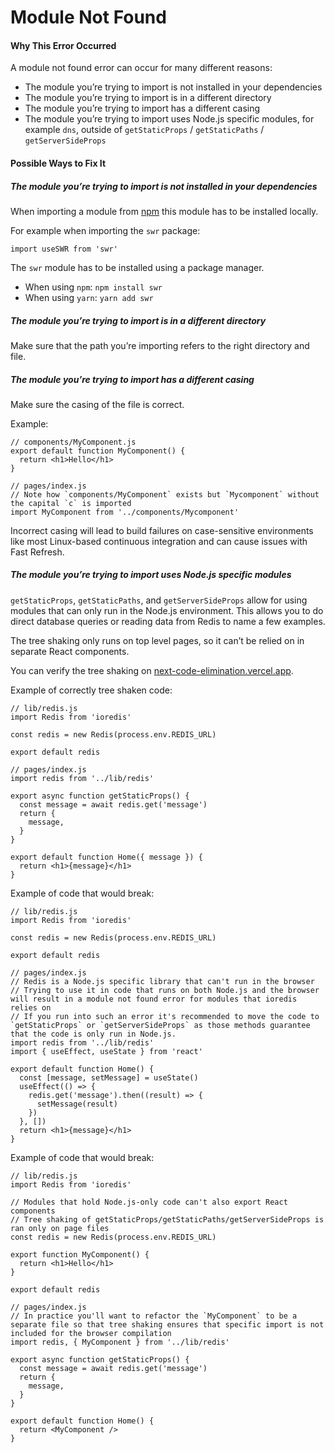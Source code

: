 Module Not Found
================

#### Why This Error Occurred

A module not found error can occur for many different reasons:

-   The module you’re trying to import is not installed in your dependencies
-   The module you’re trying to import is in a different directory
-   The module you’re trying to import has a different casing
-   The module you’re trying to import uses Node.js specific modules, for example `dns`, outside of `getStaticProps` / `getStaticPaths` / `getServerSideProps`

#### Possible Ways to Fix It

##### The module you’re trying to import is not installed in your dependencies

When importing a module from [npm](https://npmjs.com) this module has to be installed locally.

For example when importing the `swr` package:

    import useSWR from 'swr'

The `swr` module has to be installed using a package manager.

-   When using `npm`: `npm install swr`
-   When using `yarn`: `yarn add swr`

##### The module you’re trying to import is in a different directory

Make sure that the path you’re importing refers to the right directory and file.

##### The module you’re trying to import has a different casing

Make sure the casing of the file is correct.

Example:

    // components/MyComponent.js
    export default function MyComponent() {
      return <h1>Hello</h1>
    }

    // pages/index.js
    // Note how `components/MyComponent` exists but `Mycomponent` without the capital `c` is imported
    import MyComponent from '../components/Mycomponent'

Incorrect casing will lead to build failures on case-sensitive environments like most Linux-based continuous integration and can cause issues with Fast Refresh.

##### The module you’re trying to import uses Node.js specific modules

`getStaticProps`, `getStaticPaths`, and `getServerSideProps` allow for using modules that can only run in the Node.js environment. This allows you to do direct database queries or reading data from Redis to name a few examples.

The tree shaking only runs on top level pages, so it can’t be relied on in separate React components.

You can verify the tree shaking on [next-code-elimination.vercel.app](https://next-code-elimination.vercel.app/).

Example of correctly tree shaken code:

    // lib/redis.js
    import Redis from 'ioredis'

    const redis = new Redis(process.env.REDIS_URL)

    export default redis

    // pages/index.js
    import redis from '../lib/redis'

    export async function getStaticProps() {
      const message = await redis.get('message')
      return {
        message,
      }
    }

    export default function Home({ message }) {
      return <h1>{message}</h1>
    }

Example of code that would break:

    // lib/redis.js
    import Redis from 'ioredis'

    const redis = new Redis(process.env.REDIS_URL)

    export default redis

    // pages/index.js
    // Redis is a Node.js specific library that can't run in the browser
    // Trying to use it in code that runs on both Node.js and the browser will result in a module not found error for modules that ioredis relies on
    // If you run into such an error it's recommended to move the code to `getStaticProps` or `getServerSideProps` as those methods guarantee that the code is only run in Node.js.
    import redis from '../lib/redis'
    import { useEffect, useState } from 'react'

    export default function Home() {
      const [message, setMessage] = useState()
      useEffect(() => {
        redis.get('message').then((result) => {
          setMessage(result)
        })
      }, [])
      return <h1>{message}</h1>
    }

Example of code that would break:

    // lib/redis.js
    import Redis from 'ioredis'

    // Modules that hold Node.js-only code can't also export React components
    // Tree shaking of getStaticProps/getStaticPaths/getServerSideProps is ran only on page files
    const redis = new Redis(process.env.REDIS_URL)

    export function MyComponent() {
      return <h1>Hello</h1>
    }

    export default redis

    // pages/index.js
    // In practice you'll want to refactor the `MyComponent` to be a separate file so that tree shaking ensures that specific import is not included for the browser compilation
    import redis, { MyComponent } from '../lib/redis'

    export async function getStaticProps() {
      const message = await redis.get('message')
      return {
        message,
      }
    }

    export default function Home() {
      return <MyComponent />
    }
